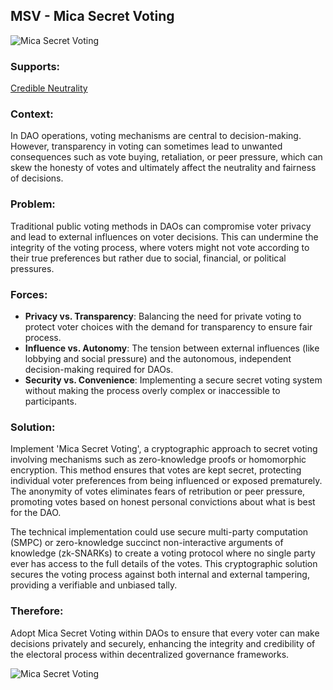 ## MSV - Mica Secret Voting

![Mica Secret Voting](./output/illustrations/mica_secret_voting.png)

### Supports:
[Credible Neutrality](./credible_neutrality.html)

### Context:
In DAO operations, voting mechanisms are central to decision-making. However, transparency in voting can sometimes lead to unwanted consequences such as vote buying, retaliation, or peer pressure, which can skew the honesty of votes and ultimately affect the neutrality and fairness of decisions.

### Problem:
Traditional public voting methods in DAOs can compromise voter privacy and lead to external influences on voter decisions. This can undermine the integrity of the voting process, where voters might not vote according to their true preferences but rather due to social, financial, or political pressures.

### Forces:
- **Privacy vs. Transparency**: Balancing the need for private voting to protect voter choices with the demand for transparency to ensure fair process.
- **Influence vs. Autonomy**: The tension between external influences (like lobbying and social pressure) and the autonomous, independent decision-making required for DAOs.
- **Security vs. Convenience**: Implementing a secure secret voting system without making the process overly complex or inaccessible to participants.

### Solution:
Implement 'Mica Secret Voting', a cryptographic approach to secret voting involving mechanisms such as zero-knowledge proofs or homomorphic encryption. This method ensures that votes are kept secret, protecting individual voter preferences from being influenced or exposed prematurely. The anonymity of votes eliminates fears of retribution or peer pressure, promoting votes based on honest personal convictions about what is best for the DAO.

The technical implementation could use secure multi-party computation (SMPC) or zero-knowledge succinct non-interactive arguments of knowledge (zk-SNARKs) to create a voting protocol where no single party ever has access to the full details of the votes. This cryptographic solution secures the voting process against both internal and external tampering, providing a verifiable and unbiased tally.

### Therefore:
Adopt Mica Secret Voting within DAOs to ensure that every voter can make decisions privately and securely, enhancing the integrity and credibility of the electoral process within decentralized governance frameworks.



![Mica Secret Voting](./output/mica_secret_voting_specific_graph.png)